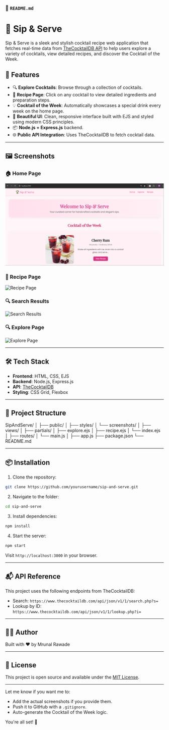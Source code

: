 ### 📄 `README.md`


# 🍹 Sip & Serve

Sip & Serve is a sleek and stylish cocktail recipe web application that fetches real-time data from [TheCocktailDB API](https://www.thecocktaildb.com/) to help users explore a variety of cocktails, view detailed recipes, and discover the Cocktail of the Week.

## 🚀 Features

- 🔍 **Explore Cocktails**: Browse through a collection of cocktails.
- 🥃 **Recipe Page**: Click on any cocktail to view detailed ingredients and preparation steps.
- 💡 **Cocktail of the Week**: Automatically showcases a special drink every week on the home page.
- 🎨 **Beautiful UI**: Clean, responsive interface built with EJS and styled using modern CSS principles.
- 📦 **Node.js + Express.js** backend.
- 🌐 **Public API Integration**: Uses TheCocktailDB to fetch cocktail data.

---

## 🖼️ Screenshots

### 🏠 Home Page

![Home Page](screenshots/index.PNG)

### 🧾 Recipe Page

![Recipe Page](PublicAPI/screenshots/recipe.PNG)

### 🔍 Search Results

![Search Results](PublicAPI/screenshots/search.PNG)

### 🔍 Explore Page

![Explore Page](PublicAPI/screenshots/explore.PNG)

---

## 🛠️ Tech Stack

- **Frontend**: HTML, CSS, EJS
- **Backend**: Node.js, Express.js
- **API**: [TheCocktailDB](https://www.thecocktaildb.com/)
- **Styling**: CSS Grid, Flexbox

---

## 📁 Project Structure

SipAndServe/
│
├── public/
│ ├── styles/
│ └── screenshots/
│
├── views/
│ ├── partials/
│ ├── explore.ejs
│ ├── recipe.ejs
│ └── index.ejs
│
├── routes/
│ └── main.js
│
├── app.js
├── package.json
└── README.md



---

## 📦 Installation

1. Clone the repository:
```bash
git clone https://github.com/yourusername/sip-and-serve.git
````

2. Navigate to the folder:

```bash
cd sip-and-serve
```

3. Install dependencies:

```bash
npm install
```

4. Start the server:

```bash
npm start
```

Visit `http://localhost:3000` in your browser.

---

## 📬 API Reference

This project uses the following endpoints from TheCocktailDB:

- Search: `https://www.thecocktaildb.com/api/json/v1/1/search.php?s=`
- Lookup by ID: `https://www.thecocktaildb.com/api/json/v1/1/lookup.php?i=`

---

## 👩‍💻 Author

Built with ❤️ by Mrunal Rawade

---

## 📝 License

This project is open source and available under the [MIT License](LICENSE).


---

Let me know if you want me to:

- Add the actual screenshots if you provide them.
- Push it to GitHub with a `.gitignore`.
- Auto-generate the Cocktail of the Week logic.

You're all set! 🥂

